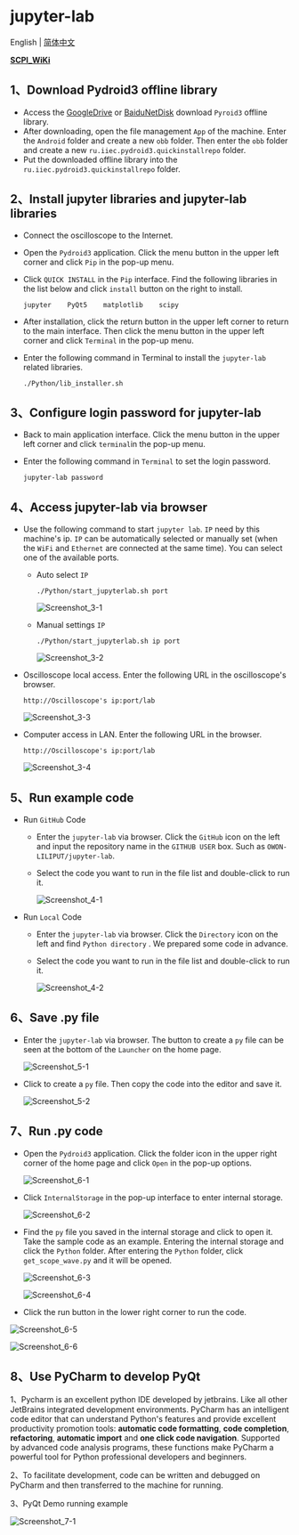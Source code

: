 # jupyter-lab

English | [简体中文](README_zh.md)

[**SCPI_WiKi**](https://github.com/OWON-LILIPUT/jupyter-lab/wiki/SCPI)

## 1、Download Pydroid3 offline library

- Access the  [GoogleDrive](https://drive.google.com/file/d/1LjAXf11ubn4tivQE7K1kL6wfOIgLjqmN/view?usp=sharing) or [BaiduNetDisk](https://pan.baidu.com/s/1aID5IbcW23gGj2UfjrBmFQ) download `Pyroid3` offline library.
- After downloading, open the file management `App` of the machine. Enter the `Android` folder and create a new `obb` folder. Then enter the `obb` folder and create a new `ru.iiec.pydroid3.quickinstallrepo` folder.
- Put the downloaded offline library into the `ru.iiec.pydroid3.quickinstallrepo` folder.

## 2、Install jupyter libraries and jupyter-lab libraries

- Connect the oscilloscope to the Internet.

- Open the `Pydroid3` application. Click the menu button in the upper left corner and click `Pip` in the pop-up menu.

- Click `QUICK INSTALL` in the `Pip` interface. Find the following libraries in the list below and click `install`  button on the right to install.

  ```
  jupyter    PyQt5    matplotlib    scipy
  ```

- After installation, click the return button in the upper left corner to return to the main interface. Then click the menu button in the upper left corner and click `Terminal` in the pop-up menu.

- Enter the following command in Terminal to install the `jupyter-lab` related libraries.

  ```
  ./Python/lib_installer.sh
  ```



## 3、Configure login password for  jupyter-lab

- Back to main application interface. Click the menu button in the upper left corner and click `terminal`in the pop-up menu.

- Enter the following command in `Terminal` to set the login password.

  ```
  jupyter-lab password
  ```

  

## 4、Access jupyter-lab via browser

- Use the following command to start `jupyter lab`. `IP` need by this machine's ip. `IP` can be automatically selected or manually set (when the `WiFi` and `Ethernet` are connected at the same time). You can select one of the available ports.

  - Auto select `IP`

    ```
    ./Python/start_jupyterlab.sh port
    ```

    ![Screenshot_3-1](./resources/Screenshot_3-1.png)

  - Manual settings `IP`

    ```
    ./Python/start_jupyterlab.sh ip port
    ```

    ![Screenshot_3-2](./resources/Screenshot_3-2.png)

- Oscilloscope local access. Enter the following URL in the oscilloscope's browser.

  ```
  http://Oscilloscope's ip:port/lab
  ```

  ![Screenshot_3-3](./resources/Screenshot_3-3.png)

- Computer access in LAN. Enter the following URL in the browser.

  ```
  http://Oscilloscope's ip:port/lab
  ```

  ![Screenshot_3-4](./resources/Screenshot_3-4.png)



## 5、Run example code

- Run `GitHub` Code
  - Enter the `jupyter-lab` via browser. Click the `GitHub` icon on the left and input the repository name in the `GITHUB USER` box. Such as `OWON-LILIPUT/jupyter-lab`.
  
  - Select the code you want to run in the file list and double-click to run it.
  
    ![Screenshot_4-1](./resources/Screenshot_4-1.png)


- Run `Local` Code
  - Enter the `jupyter-lab` via browser.   Click the `Directory` icon on the left and find `Python directory` . We prepared some code in advance.
  
  - Select the code you want to run in the file list and double-click to run it.
  
    ![Screenshot_4-2](./resources/Screenshot_4-2.png)



## 6、Save .py file

- Enter the `jupyter-lab` via browser. The button to create a `py` file can be seen at the bottom of the `Launcher` on the home page.

  ![Screenshot_5-1](./resources/Screenshot_5-1.png)

- Click to create a `py` file. Then copy the code into the editor and save it.

  ![Screenshot_5-2](./resources/Screenshot_5-2.png)



## 7、Run .py code

- Open the `Pydroid3` application. Click the folder icon in the upper right corner of the home page and click `Open` in the pop-up options.

  ![Screenshot_6-1](./resources/Screenshot_6-1.png)

- Click `InternalStorage` in the pop-up interface to enter internal storage.

  ![Screenshot_6-2](./resources/Screenshot_6-2.png)

- Find the `py` file you saved in the internal storage and click to open it. Take the sample code as an example. Entering the internal storage and click the `Python` folder. After entering the `Python` folder, click `get_scope_wave.py` and it will be opened.

  ![Screenshot_6-3](./resources/Screenshot_6-3.png)

  ![Screenshot_6-4](./resources/Screenshot_6-4.png)

- Click the run button in the lower right corner to run the code.

![Screenshot_6-5](./resources/Screenshot_6-5.png)

![Screenshot_6-6](./resources/Screenshot_6-6.png)



## 8、Use PyCharm to develop PyQt

1、Pycharm is an excellent python IDE developed by jetbrains. Like all other JetBrains integrated development environments. PyCharm has an intelligent code editor that can understand Python's features and provide excellent productivity promotion tools: **automatic code formatting**, **code completion**, **refactoring**, **automatic import** and **one click code navigation**. Supported by advanced code analysis programs, these functions make PyCharm a powerful tool for Python professional developers and beginners.

2、To facilitate development, code can be written and debugged on PyCharm and then transferred to the machine for running.

3、PyQt Demo running example

![Screenshot_7-1](./resources/Screenshot_7-1.png)